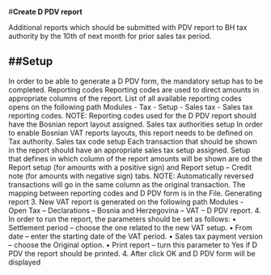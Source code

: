 #**Create D PDV report**

Additional reports which should be submitted with PDV report to BH tax authority by the 10th of next month for prior sales tax period.

##**Setup**
---
In order to be able to generate a D PDV form, the mandatory setup has to be completed.
Reporting codes
Reporting codes are used to direct amounts in appropriate columns of the report. List of all available reporting codes opens on the following path Modules - Tax - Setup - Sales tax - Sales tax reporting codes.
NOTE: Reporting codes used for the D PDV report should have the Bosnian report layout assigned.
Sales tax authorities setup
In order to enable Bosnian VAT reports layouts, this report needs to be defined on Tax authority.
Sales tax code setup
Each transaction that should be shown in the report should have an appropriate sales tax setup assigned. Setup that defines in which column of the report amounts will be shown are od the Report setup (for amounts with a positive sign) and Report setup – Credit note (for amounts with negative sign) tabs.
NOTE: Automatically reversed transactions will go in the same column as the original transaction. The mapping between reporting codes and D PDV form is in the File.
Generating report
3.	New VAT report is generated on the following path Modules - Open Tax – Declarations – Bosnia and Herzegovina – VAT – D PDV report.
4.	In order to run the report, the parameters should be set as follows:
•	Settlement period – choose the one related to the new VAT setup.
•	From date – enter the starting date of the VAT period.
•	Sales tax payment version – choose the Original option.
•	Print report – turn this parameter to Yes if D PDV the report should be printed.
4.	After click OK and D PDV form will be displayed
